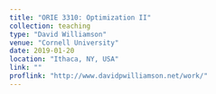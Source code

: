 ```yaml
---
title: "ORIE 3310: Optimization II"
collection: teaching
type: "David Williamson"
venue: "Cornell University"
date: 2019-01-20
location: "Ithaca, NY, USA"
link: ""
proflink: "http://www.davidpwilliamson.net/work/"
---
```

